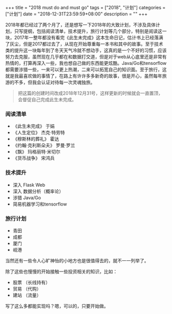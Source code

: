 +++
title = "2018 must do and must go"
tags = ["2018", "计划"]
categories = ["计划"]
date = "2018-12-31T23:59:59+08:00"
description = ""
+++



2018年都已经过了两个月了，还是想写一下2018年的大致计划，不涉及具体计划，只写提纲，包括阅读清单，技术提升，旅行计划等几个部分，特别是阅读这一块，2017年一整年都没有看完《此生未完成》这本生命日记，估计书上已经落满了灰尘，但是2017都过去了，从现在开始尊重每一本书和其中的故事。至于技术类的提升这一块每年到了冬天天气冷就不想动手，这真的是一个不好的习惯，应该努力去克服，虽然现在几乎都在和数据打交道，但是对于web从心底里还是非常有热情的，打算再深入一些，我也想自己做的东西能更炫酷。Java/Go和tensorflow都需要涉猎一些，一来可以更上热潮，二来可以拓宽自己的知识面。至于旅行，这就是我最喜欢做的事情了，在路上有许许多多新奇的故事，很是开心，虽然每年旅游的不多，但我会认证对待每一次灵魂独旅。

> 把这篇的创建时间改成2018年12月31号，这样更新的时候就会一直置顶，会督促自己完成此生未完成。

<!--more-->

### 阅读清单

- 《此生未完成》 于娟
- 《人生定位》 杰克·特劳特
- 《穆斯林的葬礼》 霍达
- 《约翰·克利斯朵夫》 罗曼·罗兰
- 《飘》 玛格丽特·米切尔
- 《货币战争》 宋鸿兵

### 技术提升

- 深入 Flask Web
- 深入 数据分析（概率论）
- 涉猎  Java/Go
- 简易机器学习和tensorflow

### 旅行计划

- 青田
- 成都
- 厦门
- 岘港

当然还有一些令人心旷神怡的小地方也是很值得去的，就不一一列举了。

除了这些也慢慢的开始接触一些投资相关的知识，比如：

- 股票 （长线持有）
- 贸易 （代购）
- 建站 （流量）

写了这么多都能实现吗？嗯，可以的，只要开始做。









